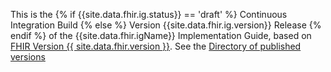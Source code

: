 <p id="publish-box">
This is the  {% if {{site.data.fhir.ig.status}} == 'draft' %} Continuous Integration Build {% else %} Version {{site.data.fhir.ig.version}} Release {% endif %} of the {{site.data.fhir.igName}} Implementation Guide,  based on <a href="{{ site.data.fhir.path }}">FHIR Version {{ site.data.fhir.version }}</a>.  See the <a href="{{layout.historypath}}">Directory of published versions</a>
</p>
